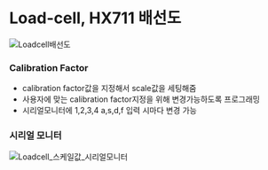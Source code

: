 # Load-cell, HX711 배선도
![Loadcell배선도](https://user-images.githubusercontent.com/98401825/163297469-da55a9f5-6dc5-46ab-899a-216d5c8c0f0b.png)

### Calibration Factor
* calibration factor값을 지정해서 scale값을 세팅해줌
* 사용자에 맞는 calibration factor지정을 위해 변경가능하도록 프로그래밍
* 시리얼모니터에 1,2,3,4  a,s,d,f 입력 시마다 변경 가능

### 시리얼 모니터
![Loadcell_스케일값_시리얼모니터](https://user-images.githubusercontent.com/98401825/163299699-592d0eb4-f8af-4171-b142-4a3dd0812f2f.png)  
